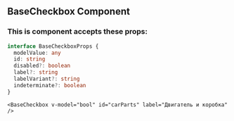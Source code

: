 ## BaseCheckbox Component

### This is component accepts these props:

```ts
interface BaseCheckboxProps {
  modelValue: any
  id: string
  disabled?: boolean
  label?: string
  labelVariant?: string
  indeterminate?: boolean
}
```

```vue
<BaseCheckbox v-model="bool" id="carParts" label="Двигатель и коробка" />
```
